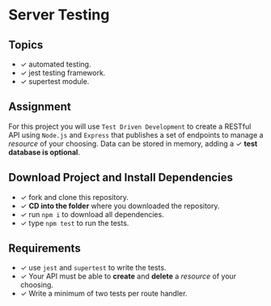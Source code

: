 # Server Testing

## Topics

- ✓ automated testing.
- ✓ jest testing framework.
- ✓ supertest module.

## Assignment

For this project you will use `Test Driven Development` to create a RESTful API using `Node.js` and `Express` that publishes a set of endpoints to manage a _resource_ of your choosing. Data can be stored in memory, adding a ✓ **test database is optional**.

## Download Project and Install Dependencies

- ✓ fork and clone this repository.
- ✓ **CD into the folder** where you downloaded the repository.
- ✓ run `npm i` to download all dependencies.
- ✓ type `npm test` to run the tests.

## Requirements

- ✓ use `jest` and `supertest` to write the tests.
- ✓ Your API must be able to **create** and **delete** a _resource_ of your choosing.
- ✓ Write a minimum of two tests per route handler.
